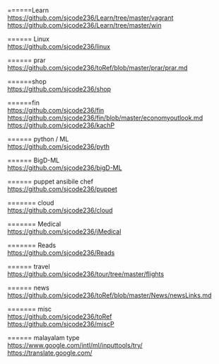 ======Learn      
https://github.com/sjcode236/Learn/tree/master/vagrant     
https://github.com/sjcode236/Learn/tree/master/win    


====== Linux     
https://github.com/sjcode236/linux     

====== prar     
https://github.com/sjcode236/toRef/blob/master/prar/prar.md  




======shop     
https://github.com/sjcode236/shop     

======fin     
https://github.com/sjcode236/fin     
https://github.com/sjcode236/fin/blob/master/economyoutlook.md     
https://github.com/sjcode236/kachP    
   

====== python / ML     
https://github.com/sjcode236/pyth     

====== BigD-ML  
https://github.com/sjcode236/bigD-ML    

====== puppet ansibile chef      
https://github.com/sjcode236/puppet     

======= cloud     
https://github.com/sjcode236/cloud     

======= Medical     
https://github.com/sjcode236/jMedical     

======= Reads    
https://github.com/sjcode236/Reads    

====== travel     
https://github.com/sjcode236/tour/tree/master/flights     


======  news   
https://github.com/sjcode236/toRef/blob/master/News/newsLinks.md     

======= misc   
https://github.com/sjcode236/toRef       
https://github.com/sjcode236/miscP     


======  malayalam type     
https://www.google.com/intl/ml/inputtools/try/     
https://translate.google.com/       






